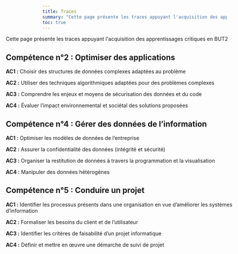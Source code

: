 ```yaml
---
title: Traces
summary: "Cette page présente les traces appuyant l'acquisition des apprentissages critiques en BUT2"
toc: true
---
```


<div style="margin-left: -100px; margin-right: -100px;">

Cette page présente les traces appuyant l'acquisition des apprentissages critiques en BUT2

## Compétence n°2 : Optimiser des applications

**AC1 :** Choisir des structures de données complexes adaptées au problème

**AC2 :** Utiliser des techniques algorithmiques adaptées pour des problèmes complexes

**AC3 :** Comprendre les enjeux et moyens de sécurisation des données et du code

**AC4 :** Évaluer l’impact environnemental et sociétal des solutions proposées

## Compétence n°4 : Gérer des données de l’information

**AC1 :** Optimiser les modèles de données de l’entreprise

**AC2 :** Assurer la confidentialité des données (intégrité et sécurité)

**AC3 :** Organiser la restitution de données à travers la programmation et la visualisation

**AC4 :** Manipuler des données hétérogènes

## Compétence n°5 : Conduire un projet

**AC1 :** Identifier les processus présents dans une organisation en vue d’améliorer les systèmes d’information

**AC2 :** Formaliser les besoins du client et de l’utilisateur

**AC3 :** Identifier les critères de faisabilité d’un projet informatique

**AC4 :** Définir et mettre en œuvre une démarche de suivi de projet

</div>
